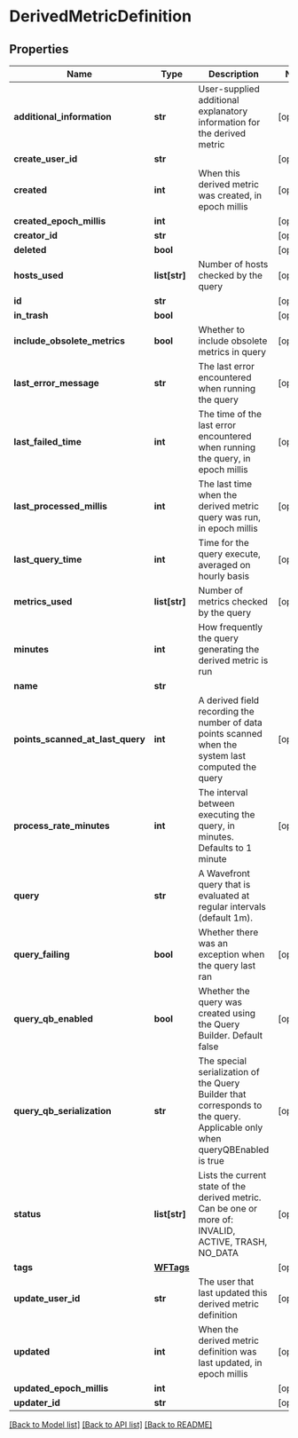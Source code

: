 # DerivedMetricDefinition

## Properties
Name | Type | Description | Notes
------------ | ------------- | ------------- | -------------
**additional_information** | **str** | User-supplied additional explanatory information for the derived metric | [optional] 
**create_user_id** | **str** |  | [optional] 
**created** | **int** | When this derived metric was created, in epoch millis | [optional] 
**created_epoch_millis** | **int** |  | [optional] 
**creator_id** | **str** |  | [optional] 
**deleted** | **bool** |  | [optional] 
**hosts_used** | **list[str]** | Number of hosts checked by the query | [optional] 
**id** | **str** |  | [optional] 
**in_trash** | **bool** |  | [optional] 
**include_obsolete_metrics** | **bool** | Whether to include obsolete metrics in query | [optional] 
**last_error_message** | **str** | The last error encountered when running the query | [optional] 
**last_failed_time** | **int** | The time of the last error encountered when running the query, in epoch millis | [optional] 
**last_processed_millis** | **int** | The last time when the derived metric query was run, in epoch millis | [optional] 
**last_query_time** | **int** | Time for the query execute, averaged on hourly basis | [optional] 
**metrics_used** | **list[str]** | Number of metrics checked by the query | [optional] 
**minutes** | **int** | How frequently the query generating the derived metric is run | 
**name** | **str** |  | 
**points_scanned_at_last_query** | **int** | A derived field recording the number of data points scanned when the system last computed the query | [optional] 
**process_rate_minutes** | **int** | The interval between executing the query, in minutes.  Defaults to 1 minute | [optional] 
**query** | **str** | A Wavefront query that is evaluated at regular intervals (default 1m). | 
**query_failing** | **bool** | Whether there was an exception when the query last ran | [optional] 
**query_qb_enabled** | **bool** | Whether the query was created using the Query Builder. Default false | [optional] 
**query_qb_serialization** | **str** | The special serialization of the Query Builder that corresponds to the query.  Applicable only when queryQBEnabled is true | [optional] 
**status** | **list[str]** | Lists the current state of the derived metric. Can be one or more of: INVALID, ACTIVE, TRASH, NO_DATA | [optional] 
**tags** | [**WFTags**](WFTags.md) |  | [optional] 
**update_user_id** | **str** | The user that last updated this derived metric definition | [optional] 
**updated** | **int** | When the derived metric definition was last updated, in epoch millis | [optional] 
**updated_epoch_millis** | **int** |  | [optional] 
**updater_id** | **str** |  | [optional] 

[[Back to Model list]](../README.md#documentation-for-models) [[Back to API list]](../README.md#documentation-for-api-endpoints) [[Back to README]](../README.md)



